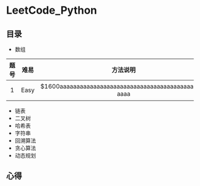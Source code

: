 # LeetCode_Python

## 目录
* 数组
  
| 题号 | 难易  | 方法说明 | 标签 |
| :------------: |:---------------:| :-----:| :-----:|
| 1      | Easy | $1600aaaaaaaaaaaaaaaaaaaaaaaaaaaaaaaaaaaaaaaaaaaa<br>aaaa |数组

* 链表
* 二叉树
* 哈希表
* 字符串
* 回溯算法
* 贪心算法
* 动态规划
## 心得
